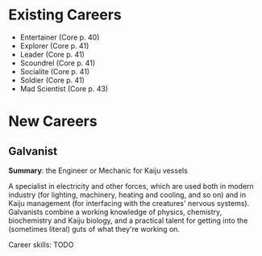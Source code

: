 <!-- TITLE: Careers -->
<!-- SUBTITLE: A list of Kaiju Pirates careers -->

# Existing Careers
* Entertainer (Core p. 40)
* Explorer (Core p. 41)
* Leader (Core p. 41)
* Scoundrel (Core p. 41)
* Socialite (Core p. 41)
* Soldier (Core p. 41)
* Mad Scientist (Core p. 43)
# New Careers
## Galvanist
**Summary**: the Engineer or Mechanic for Kaiju vessels

A specialist in electricity and other forces, which are used both in modern industry (for lighting, machinery, heating and cooling, and so on) and in Kaiju management (for interfacing with the creatures' nervous systems). Galvanists combine a working knowledge of physics, chemistry, biochemistry and Kaiju biology, and a practical talent for getting into the (sometimes literal) guts of what they're working on.

Career skills: TODO